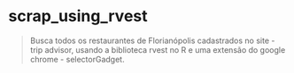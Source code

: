 # scrap_using_rvest
> Busca todos os restaurantes de Florianópolis cadastrados no site - trip advisor, usando a biblioteca rvest no R e uma extensão do google chrome - selectorGadget.
> 
